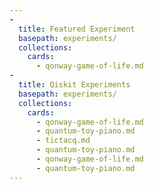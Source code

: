 ```yaml
---
-
  title: Featured Experiment
  basepath: experiments/
  collections:
    cards:
      - qonway-game-of-life.md
-
  title: Qiskit Experiments
  basepath: experiments/
  collections:
    cards:
      - qonway-game-of-life.md
      - quantum-toy-piano.md
      - tictacq.md
      - quantum-toy-piano.md
      - qonway-game-of-life.md
      - quantum-toy-piano.md
---
```

